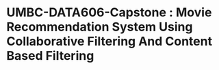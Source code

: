 # UMBC-DATA606-Capstone : Movie Recommendation System Using Collaborative Filtering And Content Based Filtering
